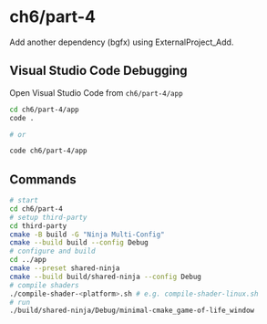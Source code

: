 # ch6/part-4

Add another dependency (bgfx) using ExternalProject_Add.

## Visual Studio Code Debugging

Open Visual Studio Code from `ch6/part-4/app`

```bash
cd ch6/part-4/app
code .

# or

code ch6/part-4/app
```

## Commands

```bash
# start
cd ch6/part-4
# setup third-party
cd third-party
cmake -B build -G "Ninja Multi-Config"
cmake --build build --config Debug
# configure and build
cd ../app
cmake --preset shared-ninja
cmake --build build/shared-ninja --config Debug
# compile shaders
./compile-shader-<platform>.sh # e.g. compile-shader-linux.sh
# run
./build/shared-ninja/Debug/minimal-cmake_game-of-life_window
```
